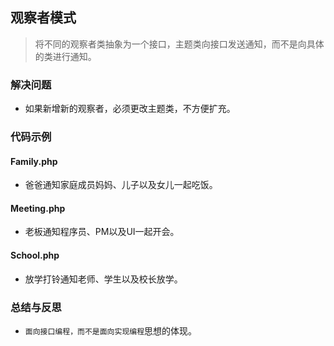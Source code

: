 ## 观察者模式
> 将不同的观察者类抽象为一个接口，主题类向接口发送通知，而不是向具体的类进行通知。

### 解决问题
* 如果新增新的观察者，必须更改主题类，不方便扩充。

### 代码示例
#### Family.php
* 爸爸通知家庭成员妈妈、儿子以及女儿一起吃饭。

#### Meeting.php
* 老板通知程序员、PM以及UI一起开会。

#### School.php
* 放学打铃通知老师、学生以及校长放学。

### 总结与反思
* `面向接口编程，而不是面向实现编程`思想的体现。
